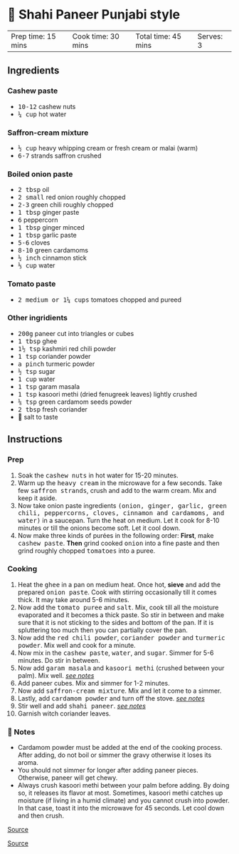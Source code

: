 # 🍛 Shahi Paneer Punjabi style

<table style="width:100%">
  <tr>
    <td>Prep time: 15 mins</td>
    <td>Cook time: 30 mins</td>
    <td>Total time: 45 mins</td>
    <td>Serves: 3</td>
  </tr>
</table>

## Ingredients

### Cashew paste

* <samp>10-12</samp> cashew nuts
* <samp>¼ cup</samp> hot water

### Saffron-cream mixture

* <samp>½ cup</samp> heavy whipping cream or fresh cream or malai (warm)
* <samp>6-7</samp> strands saffron crushed

### Boiled onion paste

* <samp>2 tbsp</samp> oil
* <samp>2 small</samp> red onion roughly chopped
* <samp>2-3</samp> green chili roughly chopped
* <samp>1 tbsp</samp> ginger paste
* <samp>6</samp> peppercorn
* <samp>1 tbsp</samp> ginger minced
* <samp>1 tbsp</samp> garlic paste
* <samp>5-6</samp> cloves
* <samp>8-10</samp> green cardamoms
* <samp>½ inch</samp> cinnamon stick
* <samp>⅓ cup</samp> water

### Tomato paste

* <samp>2 medium or 1¼ cups</samp> tomatoes chopped and pureed

### Other ingridients

* <samp>200g</samp> paneer cut into triangles or cubes
* <samp>1 tbsp</samp> ghee
* <samp>1½ tsp</samp> kashmiri red chili powder
* <samp>1 tsp</samp> coriander powder
* <samp>a pinch</samp> turmeric powder
* <samp>½ tsp</samp> sugar
* <samp>1 cup</samp> water
* <samp>1 tsp</samp> garam masala
* <samp>1 tsp</samp> kasoori methi (dried fenugreek leaves) lightly crushed
* <samp>⅛ tsp</samp> green cardamom seeds powder
* <samp>2 tbsp</samp> fresh coriander
* 🧂 salt to taste

## Instructions

### Prep

1. Soak the <samp>cashew nuts</samp> in hot water for 15-20 minutes.
1. Warm up the <samp>heavy cream</samp> in the microwave for a few seconds. Take few <samp>saffron strands</samp>, crush and add to the warm cream. Mix and keep it aside.
1. Now take onion paste ingredients <samp>(onion, ginger, garlic, green chili, peppercorns, cloves, cinnamon and cardamoms, and water)</samp> in a saucepan. Turn the heat on medium. Let it cook for 8-10 minutes or till the onions become soft. Let it cool down.
1. Now make three kinds of purées in the following order: **First**, make <samp>cashew paste</samp>. **Then** grind cooked <samp>onion</samp> into a fine paste and then grind roughly chopped <samp>tomatoes</samp> into a puree.

### Cooking

1. Heat the <samp>ghee</samp> in a pan on medium heat. Once hot, **sieve** and add the prepared <samp>onion paste</samp>. Cook with stirring occasionally till it comes thick. It may take around 5-6 minutes.
1. Now add the <samp>tomato puree</samp> and <samp>salt</samp>. Mix, cook till all the moisture evaporated and it becomes a thick paste. So stir in between and make sure that it is not sticking to the sides and bottom of the pan. If it is spluttering too much then you can partially cover the pan.
1. Now add the <samp>red chili powder</samp>, <samp>coriander powder</samp> and <samp>turmeric powder</samp>. Mix well and cook for a minute.
1. Now mix in the <samp>cashew paste</samp>, <samp>water</samp>, and <samp>sugar</samp>. Simmer for 5-6 minutes. Do stir in between.
1. Now add <samp>garam masala</samp> and <samp>kasoori methi</samp> (crushed between your palm). Mix well. *[see notes](#notes)*
1. Add paneer cubes. Mix and simmer for 1-2 minutes.
1. Now add <samp>saffron-cream mixture</samp>. Mix and let it come to a simmer.
1. Lastly, add <samp>cardamom powder</samp> and turn off the stove. *[see notes](#notes)*
1. Stir well and add <samp>shahi paneer</samp>. *[see notes](#notes)*
1. Garnish witch coriander leaves.

### 📝 Notes

* Cardamom powder must be added at the end of the cooking process. After adding, do not boil or simmer the gravy otherwise it loses its aroma.
* You should not simmer for longer after adding paneer pieces. Otherwise, paneer will get chewy.
* Always crush kasoori methi between your palm before adding. By doing so, it releases its flavor at most. Sometimes, kasoori methi catches up moisture (if living in a humid climate) and you cannot crush into powder. In that case, toast it into the microwave for 45 seconds. Let cool down and then crush.

<a href="https://www.spiceupthecurry.com/shahi-paneer-recipe-restaurant-style/" target="_blank">Source</a>

<a href="https://harpalssokhi.com/recipe/shahi-paneer/" target="_blank">Source</a>
